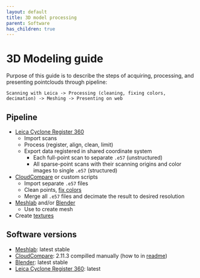 ```yaml
---
layout: default
title: 3D model processing
parent: Software
has_children: true
---
```


# 3D Modeling guide
Purpose of this guide is to describe the steps of acquiring, processing, and presenting pointclouds through pipeline:

`Scanning with Leica -> Processing (cleaning, fixing colors, decimation) -> Meshing -> Presenting on web`

## Pipeline
* [Leica Cyclone Register 360](https://ctu-mrs.github.io/docs/software/3d_model_processing/leica.html)
  * Import scans
  * Process (register, align, clean, limit)
  * Export data registered in shared coordinate system
    * Each full-point scan to separate `.e57` (unstructured)
    * All sparse-point scans with their scanning origins and color images to single `.e57` (structured)
* [CloudCompare](https://ctu-mrs.github.io/docs/software/3d_model_processing/cloudcompare.html) or custom scripts
  * Import separate `.e57` files
  * Clean points, [fix colors](https://ctu-mrs.github.io/docs/software/3d_model_processing/fixing_colors.html)
  * Merge all `.e57` files and decimate the result to desired resolution
* [Meshlab](https://ctu-mrs.github.io/docs/software/3d_model_processing/meshlab.html) and/or [Blender](https://ctu-mrs.github.io/docs/software/3d_model_processing/blender.html)
  * Use to create mesh
* Create [textures](https://ctu-mrs.github.io/docs/software/3d_model_processing/texturing.html)

## Software versions

* [Meshlab](https://ctu-mrs.github.io/docs/software/3d_model_processing/meshlab.html): latest stable
* [CloudCompare](https://ctu-mrs.github.io/docs/software/3d_model_processing/cloudcompare.html): 2.11.3 compilled manually (how to in [readme](https://ctu-mrs.github.io/docs/software/3d_model_processing/cloudcompare.html))
* [Blender](https://ctu-mrs.github.io/docs/software/3d_model_processing/blender.html): latest stable
* [Leica Cyclone Register 360](https://ctu-mrs.github.io/docs/software/3d_model_processing/leica.html): latest
